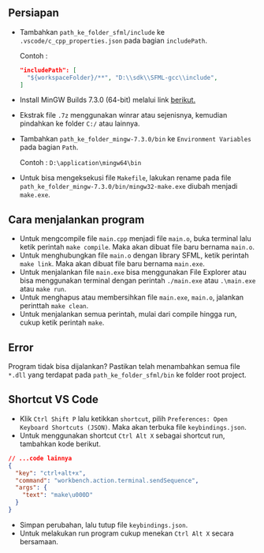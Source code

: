 ## Persiapan

- Tambahkan `path_ke_folder_sfml/include` ke `.vscode/c_cpp_properties.json` pada bagian `includePath`.

  Contoh :<br>

  ```json
  "includePath": [
    "${workspaceFolder}/**", "D:\\sdk\\SFML-gcc\\include",
  ]
  ```

- Install MinGW Builds 7.3.0 (64-bit) melalui link [berikut.](https://sourceforge.net/projects/mingw-w64/files/Toolchains%20targetting%20Win64/Personal%20Builds/mingw-builds/7.3.0/threads-posix/seh/x86_64-7.3.0-release-posix-seh-rt_v5-rev0.7z/download)
- Ekstrak file `.7z` menggunakan winrar atau sejenisnya, kemudian pindahkan ke folder `C:/` atau lainnya.
- Tambahkan `path_ke_folder_mingw-7.3.0/bin` ke `Environment Variables` pada bagian `Path`.

  Contoh : `D:\application\mingw64\bin`

- Untuk bisa mengeksekusi file `Makefile`, lakukan rename pada file `path_ke_folder_mingw-7.3.0/bin/mingw32-make.exe` diubah menjadi `make.exe`.

## Cara menjalankan program

- Untuk mengcompile file `main.cpp` menjadi file `main.o`, buka terminal lalu ketik perintah `make compile`. Maka akan dibuat file baru bernama `main.o`.
- Untuk menghubungkan file `main.o` dengan library SFML, ketik perintah `make link`. Maka akan dibuat file baru bernama `main.exe`.
- Untuk menjalankan file `main.exe` bisa menggunakan File Explorer atau bisa menggunakan terminal dengan perintah `./main.exe` atau `.\main.exe` atau `make run`.
- Untuk menghapus atau membersihkan file `main.exe`, `main.o`, jalankan perinttah `make clean`.
- Untuk menjalankan semua perintah, mulai dari compile hingga run, cukup ketik perintah `make`.

## Error

Program tidak bisa dijalankan? Pastikan telah menambahkan semua file `*.dll` yang terdapat pada `path_ke_folder_sfml/bin` ke folder root project.

## Shortcut VS Code

- Klik `Ctrl Shift P` lalu ketikkan `shortcut`, pilih `Preferences: Open Keyboard Shortcuts (JSON)`. Maka akan terbuka file `keybindings.json`.
- Untuk menggunakan shortcut `Ctrl Alt X` sebagai shortcut run, tambahkan kode berikut.

```json
// ...code lainnya
{
  "key": "ctrl+alt+x",
  "command": "workbench.action.terminal.sendSequence",
  "args": {
    "text": "make\u000D"
  }
}
```

- Simpan perubahan, lalu tutup file `keybindings.json`.
- Untuk melakukan run program cukup menekan `Ctrl Alt X` secara bersamaan.
